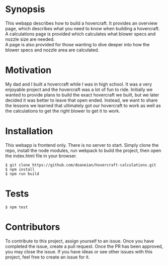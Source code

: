 # Synopsis
This webapp describes how to build a hovercraft.  It provides an overview page,
which describes what you need to know when building a hovercraft.  A calculations
page is provided which calculates what blower specs and nozzle size are needed.  
A page is also provided for those wanting to dive deeper into how the blower specs
and nozzle area are calculated.

# Motivation
My dad and I built a hovercraft while I was in high school.  It was a very enjoyable
project and the hovercraft was a lot of fun to ride.  Initially we wanted to provide
plans to build the exact hovercraft we built, but we later decided it was better
to leave that open ended.  Instead, we want to share the lessons we learned that
ultimately got our hovercraft to work as well as the calculations to get the right
blower to get it to work.

# Installation
This webapp is frontend only.  There is no server to start.  Simply clone the repo,
install the node modules, run webpack to build the project, then open the index.html
file in your browser.

```
$ git clone https://github.com/doaneian/hovercraft-calculations.git
$ npm install
$ npm run build
```

# Tests
```
$ npm test
```

# Contributors
To contribute to this project, assign yourself to an issue.  Once you have completed
the issue, create a pull request.  Once the PR has been approved, you may close the
issue.  If you have ideas or see other issues with this project, feel free to create
an issue for it.
